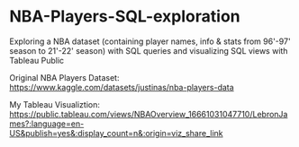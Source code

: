 # NBA-Players-SQL-exploration
Exploring a NBA dataset (containing player names, info &amp; stats from 96'-97' season to 21'-22' season) with SQL queries and visualizing SQL views with Tableau Public

Original NBA Players Dataset: https://www.kaggle.com/datasets/justinas/nba-players-data

My Tableau Visualiztion: 
https://public.tableau.com/views/NBAOverview_16661031047710/LebronJames?:language=en-US&publish=yes&:display_count=n&:origin=viz_share_link
